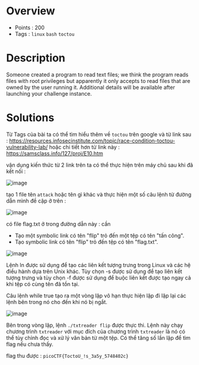 # Overview #
- Points : 200
- Tags : `linux` `bash` `toctou`

# Description #
Someone created a program to read text files; we think the program reads files with root privileges but apparently it only accepts to read files that are owned by the user running it.
Additional details will be available after launching your challenge instance.

# Solutions #

Từ Tags của bài ta có thể tìm hiểu thêm về `toctou` trên google và từ link sau : https://resources.infosecinstitute.com/topic/race-condition-toctou-vulnerability-lab/
hoặc chi tiết hơn từ link này : https://samsclass.info/127/proj/E10.htm

vận dụng kiến thức từ 2 link trên ta có thể thực hiện trên máy chủ sau khi đã kết nối : 

![image](https://user-images.githubusercontent.com/126185640/230160271-ff408473-fdad-4556-82bf-52d4d5c54977.png)

tạo 1 file tên `attack` hoặc tên gì khác  và thực hiện một số câu lệnh từ đường dẫn mình đề cập ở trên :

![image](https://user-images.githubusercontent.com/126185640/230161278-238236bb-6558-4bb4-a4d5-f035acba6abb.png)


có file flag.txt ở trong đường dẫn này : cần
* Tạo một symbolic link có tên "flip" trỏ đến một tệp có tên "tấn công".
* Tạo symbolic link có tên "flip" trỏ đến tệp có tên "flag.txt".

![image](https://user-images.githubusercontent.com/126185640/230162225-6594b79a-a9cc-464a-a8e2-74e8f8dd7d57.png)


Lệnh ln được sử dụng để tạo các liên kết tượng trưng trong Linux và các hệ điều hành dựa trên Unix khác. Tùy chọn -s được sử dụng để tạo liên kết tượng trưng và tùy chọn -f được sử dụng để buộc liên kết được tạo ngay cả khi tệp có cùng tên đã tồn tại.

Câu lệnh while true tạo ra một vòng lặp vô hạn thực hiện lặp đi lặp lại các lệnh bên trong nó cho đến khi nó bị ngắt.

![image](https://user-images.githubusercontent.com/126185640/230162604-07f40955-6e9c-4ab7-bac8-aab70c48a1bf.png)


Bên trong vòng lặp, lệnh `./txtreader flip` được thực thi. Lệnh này chạy chương trình `txtreader` với  mục đích  của chương trình `txtreader` là nó có thể  tùy chỉnh đọc và xử lý văn bản từ một tệp. Có thể tăng số lần lặp để tìm flag nếu chưa thấy.

flag thu được : `picoCTF{ToctoU_!s_3a5y_5748402c}`
